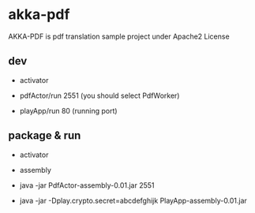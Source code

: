 # akka-pdf

AKKA-PDF is pdf translation sample project under Apache2 License 

## dev

- activator

- pdfActor/run 2551 (you should select PdfWorker)

- playApp/run 80 (running port)

## package & run

- activator

- assembly

- java -jar PdfActor-assembly-0.01.jar 2551

- java -jar -Dplay.crypto.secret=abcdefghijk PlayApp-assembly-0.01.jar
